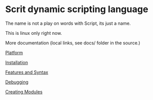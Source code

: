 # Scrit dynamic scripting language

The name is not a play on words with Script, its just a name.


This is linux only right now.

More documentation (local links, see docs/ folder in the source.)

[Platform](docs/note.md)

[Installation](docs/install.md)

[Features and Syntax](docs/features.md)

[Debugging](docs/debug.md)

[Creating Modules](docs/modules.md)
